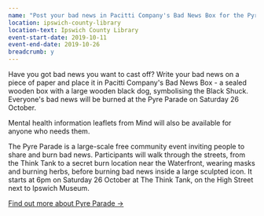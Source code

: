 ```yaml
---
name: "Post your bad news in Pacitti Company's Bad News Box for the Pyre Parade"
location: ipswich-county-library
location-text: Ipswich County Library
event-start-date: 2019-10-11
event-end-date: 2019-10-26
breadcrumb: y
---
```


Have you got bad news you want to cast off? Write your bad news on a piece of paper and place it in Pacitti Company's Bad News Box - a sealed wooden box with a large wooden black dog, symbolising the Black Shuck. Everyone's bad news will be burned at the Pyre Parade on Saturday 26 October.

Mental health information leaflets from Mind will also be available for anyone who needs them.

The Pyre Parade is a large-scale free community event inviting people to share and burn bad news. Participants will walk through the streets, from the Think Tank to a secret burn location near the Waterfront, wearing masks and burning herbs, before burning bad news inside a large sculpted icon. It starts at 6pm on Saturday 26 October at The Think Tank, on the High Street next to Ipswich Museum.

[Find out more about Pyre Parade &rarr;](https://www.pacitticompany.com/think-tank-events/2019/pyre-parade)
